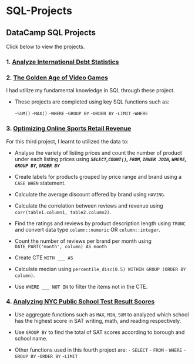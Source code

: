 # SQL-Projects

## DataCamp SQL Projects

Click below to view the projects.

### 1. [Analyze International Debt Statistics](https://github.com/NabillaAizuddin/SQL-Projects/blob/6c063dc0fee70d9b984d30f965abf746339a2c90/notebook.ipynb)

### 2. [The Golden Age of Video Games](https://github.com/NabillaAizuddin/SQL-Projects/blob/fa71921f6a5ef1105c215a38990104d24355aaac/notebook.md)

I had utilize my fundamental knowledge in SQL through these project.
+ These projects are completed using key SQL functions such as:

  -```SUM()```
  -```MAX()```
  -```WHERE```
  -```GROUP BY```
  -```ORDER BY```
  -```LIMIT``` 
  -```WHERE```

### 3. [Optimizing Online Sports Retail Revenue](https://github.com/NabillaAizuddin/SQL-Projects/blob/c3fb7f0d3f674e2786768135278af61de0cb290c/notebook.ipynb)

For this third project, I learnt to utilized the data to:
  + Analyse the variety of listing prices and count the number of product under each listing prices using
***```SELECT```,```COUNT()```, ```FROM```, ```INNER JOIN```, ```WHERE```, ```GROUP BY```, ```ORDER BY```***
  
  + Create labels for products grouped by price range and brand using a ```CASE WHEN``` statement.
    
  + Calculate the average discount offered by brand using ```HAVING```.
  
  + Calculate the correlation between reviews and revenue using ```corr(table1.column1, table2.column2)```.
  
  + Find the ratings and reviews by product description length using ```TRUNC``` and convert data type ```column::numeric``` OR ```column::integer```.
  
  + Count the number of reviews per brand per month using ```DATE_PART('month', column) AS month```
  
  + Create CTE ```WITH ___ AS```
  
  + Calculate median using ```percentile_disc(0.5) WITHIN GROUP (ORDER BY column)```.
  
  + Use ```WHERE ___ NOT IN``` to filter the items not in the CTE.
  
### 4. [Analyzing NYC Public School Test Result Scores](https://github.com/NabillaAizuddin/SQL-Projects/blob/3f6c143633f6ffb711f1dcd4eacb3626f7b11ba6/notebook.ipynb)

  + Use aggregate functions such as ```MAX```, ```MIN```, ```SUM``` to analyzed which school has the highest score in SAT writing, math, and reading respectively.
  
  + Use ```GROUP BY``` to find the total of SAT scores according to borough and school name.
  
  + Other functions used in this fourth project are:
        - ```SELECT```
        - ```FROM```
        - ```WHERE```
        -```GROUP BY```
        -```ORDER BY```
        -```LIMIT```
        
 
